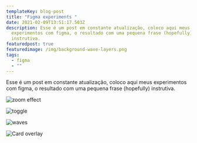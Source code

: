 ```yaml
---
templateKey: blog-post
title: "Figma experiments "
date: 2021-02-09T13:51:17.503Z
description: Esse é um post em constante atualização, coloco aqui meus
  experimentos com figma, o resultado com uma pequena frase (hopefully)
  instrutiva.
featuredpost: true
featuredimage: /img/background-wave-layers.png
tags:
  - figma
  - ""
---
```



Esse é um post em constante atualização, coloco aqui meus experimentos com figma, o resultado com uma pequena frase (hopefully) instrutiva.

![zoom effect](/img/mask-zoom-effect.png "Zoom effect.")



![toggle](/img/toggle-element.png "Liquid toggle.")

![waves](/img/background-wave-layers.png "Waves Effect.")

![Card overlay](/img/blur-card.png "Blur is everything.")